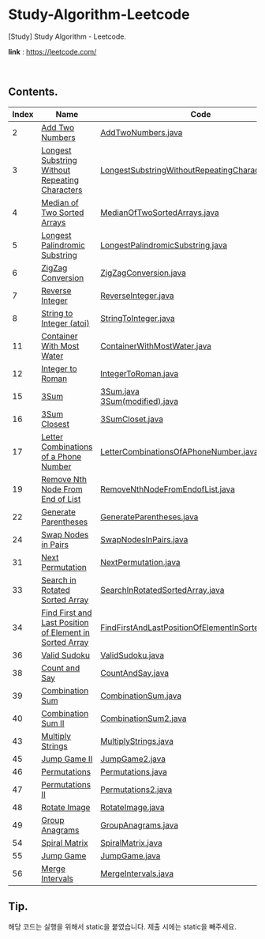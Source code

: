 # Study-Algorithm-Leetcode

[Study] Study Algorithm - Leetcode.

**link** : https://leetcode.com/

<br/>

## Contents.

| Index | Name                                                         | Code                                                         |
| ----- | ------------------------------------------------------------ | ------------------------------------------------------------ |
| 2     | [Add Two Numbers](https://leetcode.com/problems/add-two-numbers) | [AddTwoNumbers.java](./1-50/AddTwoNumbers.java)              |
| 3     | [Longest Substring Without Repeating Characters](https://leetcode.com/problems/longest-substring-without-repeating-characters) | [LongestSubstringWithoutRepeatingCharacters.java](./1-50/LongestSubstringWithoutRepeatingCharacters.java) |
| 4     | [Median of Two Sorted Arrays](https://leetcode.com/problems/median-of-two-sorted-arrays) | [MedianOfTwoSortedArrays.java](./1-50/MedianOfTwoSortedArrays.java) |
| 5     | [Longest Palindromic Substring](https://leetcode.com/problems/longest-palindromic-substring) | [LongestPalindromicSubstring.java](./1-50/LongestPalindromicSubstring.java) |
| 6     | [ZigZag Conversion](https://leetcode.com/problems/zigzag-conversion) | [ZigZagConversion.java](./1-50/ZigZagConversion.java)        |
| 7     | [Reverse Integer](https://leetcode.com/problems/reverse-integer) | [ReverseInteger.java](./1-50/ReverseInteger.java)            |
| 8     | [String to Integer (atoi)](https://leetcode.com/problems/string-to-integer-atoi) | [StringToInteger.java](./1-50/StringToInteger.java)          |
| 11    | [Container With Most Water](https://leetcode.com/problems/container-with-most-water) | [ContainerWithMostWater.java](./1-50/ContainerWithMostWater.java) |
| 12    | [Integer to Roman](https://leetcode.com/problems/integer-to-roman) | [IntegerToRoman.java](./1-50/IntegerToRoman.java)            |
| 15    | [3Sum](https://leetcode.com/problems/3sum)                   | [3Sum.java](https://github.com/Azderica/Study-Algorithm-Leetcode/blob/master/3Sum.java)<br />[3Sum(modified).java](<./1-50/3Sum(modified).java>) |
| 16    | [3Sum Closest](https://leetcode.com/problems/3sum-closest)   | [3SumCloset.java](./1-50/3SumCloset.java)                    |
| 17    | [Letter Combinations of a Phone Number](https://leetcode.com/problems/letter-combinations-of-a-phone-number) | [LetterCombinationsOfAPhoneNumber.java](./1-50/LetterCombinationsOfAPhoneNumber.java) |
| 19    | [Remove Nth Node From End of List](https://leetcode.com/problems/remove-nth-node-from-end-of-list) | [RemoveNthNodeFromEndofList.java](./1-50/RemoveNthNodeFromEndofList.java) |
| 22    | [Generate Parentheses](https://leetcode.com/problems/generate-parentheses) | [GenerateParentheses.java](./1-50/GenerateParentheses.java)  |
| 24    | [Swap Nodes in Pairs](https://leetcode.com/problems/swap-nodes-in-pairs) | [SwapNodesInPairs.java](./1-50/SwapNodesInPairs.java)        |
| 31    | [Next Permutation](https://leetcode.com/problems/next-permutation) | [NextPermutation.java](./1-50/NextPermutation.java)          |
| 33    | [Search in Rotated Sorted Array](https://leetcode.com/problems/search-in-rotated-sorted-array/submissions/) | [SearchInRotatedSortedArray.java](./1-50/SearchInRotatedSortedArray.java) |
| 34    | [Find First and Last Position of Element in Sorted Array](https://leetcode.com/problems/find-first-and-last-position-of-element-in-sorted-array) | [FindFirstAndLastPositionOfElementInSortedArray.java](./1-50/FindFirstAndLastPositionOfElementInSortedArray.java) |
| 36    | [Valid Sudoku](https://leetcode.com/problems/valid-sudoku)   | [ValidSudoku.java](./1-50/ValidSudoku.java)                  |
| 38    | [Count and Say](https://leetcode.com/problems/count-and-say) | [CountAndSay.java](./1-50/CountAndSay.java)                  |
| 39    | [Combination Sum](https://leetcode.com/problems/combination-sum) | [CombinationSum.java](./1-50/CombinationSum.java)            |
| 40    | [Combination Sum II](https://leetcode.com/problems/combination-sum-ii) | [CombinationSum2.java](./1-50/CombinationSum2.java)          |
| 43    | [Multiply Strings](https://leetcode.com/problems/multiply-strings) | [MultiplyStrings.java](./1-50/MultiplyStrings.java)          |
| 45    | [Jump Game II](https://leetcode.com/problems/jump-game-ii)   | [JumpGame2.java](./1-50/JumpGame2.java)                      |
| 46    | [Permutations](https://leetcode.com/problems/permutations)   | [Permutations.java](./1-50/Permutations.java)                |
| 47    | [Permutations II](https://leetcode.com/problems/permutations-ii) | [Permutations2.java](./1-50/Permutations2.java)              |
| 48    | [Rotate Image](https://leetcode.com/problems/rotate-image)   | [RotateImage.java](./1-50/RotateImage.java)                  |
| 49    | [Group Anagrams](https://leetcode.com/problems/group-anagrams) | [GroupAnagrams.java](./1-50/GroupAnagrams.java)              |
| 54    | [Spiral Matrix](https://leetcode.com/problems/spiral-matrix) | [SpiralMatrix.java](./51-100/SpiralMatrix.java)              |
| 55    | [Jump Game](https://leetcode.com/problems/jump-game)         | [JumpGame.java](./51-100/JumpGame.java)                      |
| 56    | [Merge Intervals](https://leetcode.com/problems/merge-intervals) | [MergeIntervals.java](./51-100/MergeIntervals.java)          |



## Tip.

해당 코드는 실행을 위해서 static을 붙였습니다. 제출 시에는 static을 빼주세요.
